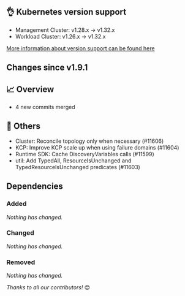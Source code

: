 ## 👌 Kubernetes version support

- Management Cluster: v1.28.x -> v1.32.x
- Workload Cluster: v1.26.x -> v1.32.x

[More information about version support can be found here](https://cluster-api.sigs.k8s.io/reference/versions.html)

## Changes since v1.9.1
## :chart_with_upwards_trend: Overview
- 4 new commits merged

## :seedling: Others
- Cluster: Reconcile topology only when necessary (#11606)
- KCP: Improve KCP scale up when using failure domains (#11604)
- Runtime SDK: Cache DiscoveryVariables calls (#11599)
- util: Add TypedAll, ResourceIsUnchanged and TypedResourceIsUnchanged predicates (#11603)

## Dependencies

### Added
_Nothing has changed._

### Changed
_Nothing has changed._

### Removed
_Nothing has changed._

_Thanks to all our contributors!_ 😊
